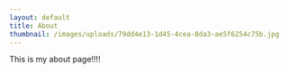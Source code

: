 ```yaml
---
layout: default
title: About
thumbnail: /images/uploads/79dd4e13-1d45-4cea-8da3-ae5f6254c75b.jpg
---
```


This is my about page!!!!
